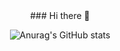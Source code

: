 <div style="text-align: center;">
### Hi there 👋

![Anurag's GitHub stats](https://github-readme-stats.vercel.app/api?username=Lirodek&show_icons=true&theme=dark)
  
  </div>
